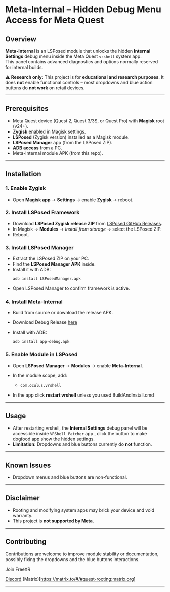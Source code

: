 # Meta-Internal – Hidden Debug Menu Access for Meta Quest

## Overview

**Meta-Internal** is an LSPosed module that unlocks the hidden **Internal Settings** debug menu inside the Meta Quest `vrshell` system app.  
This panel contains advanced diagnostics and options normally reserved for internal builds.

⚠️ **Research only:** This project is for **educational and research purposes**. It does **not** enable functional controls – most dropdowns and blue action buttons do **not work** on retail devices.

---

## Prerequisites

- Meta Quest device (Quest 2, Quest 3/3S, or Quest Pro) with **Magisk** root (v24+).
- **Zygisk** enabled in Magisk settings.
- **LSPosed** (Zygisk version) installed as a Magisk module.
- **LSPosed Manager** app (from the LSPosed ZIP).
- **ADB access** from a PC.
- Meta-Internal module APK (from this repo).

---

## Installation

### 1. Enable Zygisk
- Open **Magisk app** → **Settings** → enable **Zygisk** → reboot.

### 2. Install LSPosed Framework
- Download **LSPosed Zygisk release ZIP** from [LSPosed GitHub Releases](https://github.com/LSPosed/LSPosed/releases).
- In Magisk → **Modules** → *Install from storage* → select the LSPosed ZIP.
- Reboot.

### 3. Install LSPosed Manager
- Extract the LSPosed ZIP on your PC.
- Find the **LSPosed Manager APK** inside.
- Install it with ADB:
  ```bash
  adb install LSPosedManager.apk
  ```
- Open LSPosed Manager to confirm framework is active.

### 4. Install Meta-Internal
- Build from source or download the release APK.

- Download Debug Release [here](https://github.com/FreeXR/meta-internal/raw/refs/heads/main/QuestUnlock/app/build/outputs/apk/debug/app-debug.apk)

- Install with ADB:
  ```bash
  adb install app-debug.apk
  ```

### 5. Enable Module in LSPosed
- Open **LSPosed Manager** → **Modules** → enable **Meta-Internal**.
- In the module scope, add:
  - `com.oculus.vrshell`

 - In the app click **restart vrshell** unless you used BuildAndInstall.cmd
  
---

## Usage

- After restarting vrshell, the **Internal Settings** debug panel will be accessible inside `VRShell Patcher` app , click the button to make dogfood app show the hidden settings.
- **Limitation:** Dropdowns and blue buttons currently do **not** function. 

---

## Known Issues

- Dropdown menus and blue buttons are non-functional.

---

## Disclaimer

- Rooting and modifying system apps may brick your device and void warranty.
- This project is **not supported by Meta**.

---

## Contributing

Contributions are welcome to improve module stability or documentation, possibly fixing the dropdowns and the blue buttons interactions.

Join FreeXR 

[Discord](https://discord.gg/ABCXxDyqrH)
(Matrix)[https://matrix.to/#/#quest-rooting:matrix.org]

---
